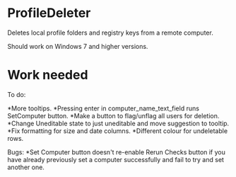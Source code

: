 # ProfileDeleter

Deletes local profile folders and registry keys from a remote computer.

Should work on Windows 7 and higher versions.

# Work needed

To do:

*More tooltips.
*Pressing enter in computer_name_text_field runs SetComputer button.
*Make a button to flag/unflag all users for deletion.
*Change Uneditable state to just uneditable and move suggestion to tooltip.
*Fix formatting for size and date columns.
*Different colour for undeletable rows.

Bugs:
*Set Computer button doesn't re-enable Rerun Checks button if you have already previously set a computer successfully and fail to try and set another one.
